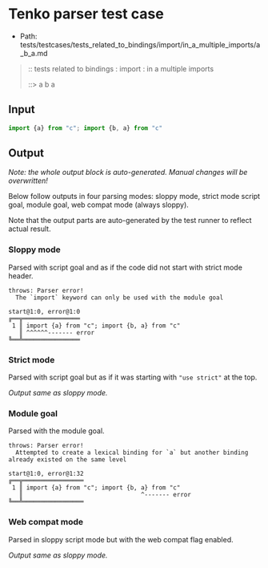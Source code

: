 # Tenko parser test case

- Path: tests/testcases/tests_related_to_bindings/import/in_a_multiple_imports/a_b_a.md

> :: tests related to bindings : import : in a multiple imports
>
> ::> a b a

## Input

`````js
import {a} from "c"; import {b, a} from "c"
`````

## Output

_Note: the whole output block is auto-generated. Manual changes will be overwritten!_

Below follow outputs in four parsing modes: sloppy mode, strict mode script goal, module goal, web compat mode (always sloppy).

Note that the output parts are auto-generated by the test runner to reflect actual result.

### Sloppy mode

Parsed with script goal and as if the code did not start with strict mode header.

`````
throws: Parser error!
  The `import` keyword can only be used with the module goal

start@1:0, error@1:0
╔══╦════════════════
 1 ║ import {a} from "c"; import {b, a} from "c"
   ║ ^^^^^^------- error
╚══╩════════════════

`````

### Strict mode

Parsed with script goal but as if it was starting with `"use strict"` at the top.

_Output same as sloppy mode._

### Module goal

Parsed with the module goal.

`````
throws: Parser error!
  Attempted to create a lexical binding for `a` but another binding already existed on the same level

start@1:0, error@1:32
╔══╦═════════════════
 1 ║ import {a} from "c"; import {b, a} from "c"
   ║                                 ^------- error
╚══╩═════════════════

`````


### Web compat mode

Parsed in sloppy script mode but with the web compat flag enabled.

_Output same as sloppy mode._
